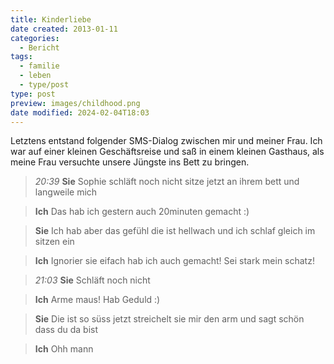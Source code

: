 ```yaml
---
title: Kinderliebe
date created: 2013-01-11
categories:
  - Bericht
tags:
  - familie
  - leben
  - type/post
type: post
preview: images/childhood.png
date modified: 2024-02-04T18:03
---
```


Letztens entstand folgender SMS-Dialog zwischen mir und meiner Frau. Ich war auf einer kleinen Geschäftsreise und saß in einem kleinen Gasthaus, als meine Frau versuchte unsere Jüngste ins Bett zu bringen.

> _20:39_
> **Sie**
> Sophie schläft noch nicht sitze jetzt an ihrem bett und langweile mich

> **Ich**
> Das hab ich gestern auch 20minuten gemacht :)

> **Sie**
> Ich hab aber das gefühl die ist hellwach und ich schlaf gleich im sitzen ein

> **Ich**
> Ignorier sie eifach hab ich auch gemacht! Sei stark mein schatz!

> _21:03_
> **Sie**
> Schläft noch nicht

> **Ich**
> Arme maus! Hab Geduld :)

> **Sie**
> Die ist so süss jetzt streichelt sie mir den arm und sagt schön dass du da bist

> **Ich**
> Ohh mann
